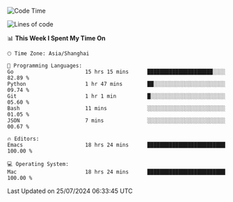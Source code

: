 <!--START_SECTION:waka-->
![Code Time](http://img.shields.io/badge/Code%20Time-2%2C094%20hrs%202%20mins-blue)

![Lines of code](https://img.shields.io/badge/From%20Hello%20World%20I%27ve%20Written-308.0%20thousand%20lines%20of%20code-blue)

📊 **This Week I Spent My Time On** 

```text
🕑︎ Time Zone: Asia/Shanghai

💬 Programming Languages: 
Go                       15 hrs 15 mins      █████████████████████░░░░   82.89 % 
Python                   1 hr 47 mins        ██░░░░░░░░░░░░░░░░░░░░░░░   09.74 % 
Git                      1 hr 1 min          █░░░░░░░░░░░░░░░░░░░░░░░░   05.60 % 
Bash                     11 mins             ░░░░░░░░░░░░░░░░░░░░░░░░░   01.05 % 
JSON                     7 mins              ░░░░░░░░░░░░░░░░░░░░░░░░░   00.67 % 

🔥 Editors: 
Emacs                    18 hrs 24 mins      █████████████████████████   100.00 % 

💻 Operating System: 
Mac                      18 hrs 24 mins      █████████████████████████   100.00 % 
```


 Last Updated on 25/07/2024 06:33:45 UTC
<!--END_SECTION:waka-->
